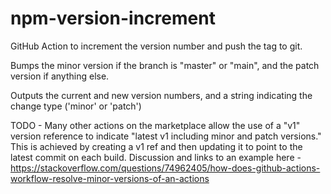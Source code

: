 # npm-version-increment
GitHub Action to increment the version number and push the tag to git.

Bumps the minor version if the branch is "master" or "main", and the patch version if anything else.

Outputs the current and new version numbers, and a string indicating the change type ('minor' or 'patch')

TODO - Many other actions on the marketplace allow the use of a "v1" version reference to indicate "latest v1 including minor and patch versions." This is achieved by creating a v1 ref and then updating it to point to the latest commit on each build. Discussion and links to an example here - https://stackoverflow.com/questions/74962405/how-does-github-actions-workflow-resolve-minor-versions-of-an-actions
